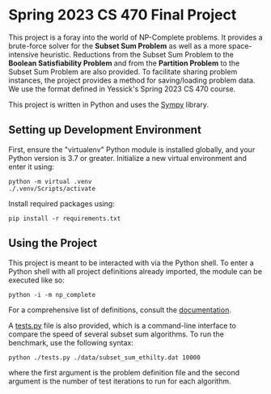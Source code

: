 # Spring 2023 CS 470 Final Project

This project is a foray into the world of NP-Complete problems. It provides a brute-force solver for the **Subset Sum Problem** as well as a more space-intensive heuristic.
Reductions from the Subset Sum Problem to the **Boolean Satisfiability Problem** and from the **Partition Problem** to the Subset Sum Problem are also provided.
To facilitate sharing problem instances, the project provides a method for saving/loading problem data. We use the format defined in Yessick's Spring 2023 CS 470 course.

This project is written in Python and uses the [Sympy](https://www.sympy.org/en/index.html) library.

## Setting up Development Environment

First, ensure the "virtualenv" Python module is installed globally, and your Python version is 3.7 or greater.
Initialize a new virtual environment and enter it using:

```
python -m virtual .venv
./.venv/Scripts/activate
```

Install required packages using:

```
pip install -r requirements.txt
```

## Using the Project

This project is meant to be interacted with via the Python shell. To enter a Python shell with all project definitions already imported, the module can be executed like so:

```
python -i -m np_complete
```

For a comprehensive list of definitions, consult the [documentation](np_complete.html).

A [tests.py](tests.py) file is also provided, which is a command-line interface to compare the speed of several subset sum algorithms.
To run the benchmark, use the following syntax:

```
python ./tests.py ./data/subset_sum_ethilty.dat 10000
```

where the first argument is the problem definition file and the second argument is the number of test iterations to run for each algorithm.